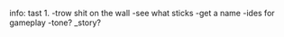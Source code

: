 info:
tast 1.
-trow shit on the wall
-see what sticks
-get a name
-ides for gameplay
-tone?
_story?
